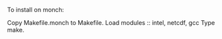 To install on monch:

Copy Makefile.monch to Makefile.
Load modules :: intel, netcdf, gcc
Type make.
